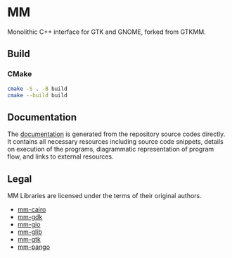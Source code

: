 # MM

Monolithic C++ interface for GTK and GNOME, forked from GTKMM.

## Build

### CMake

```bash
cmake -S . -B build
cmake --build build
```

## Documentation
The [documentation]() is generated from the repository source codes directly. It contains all necessary resources including source code snippets, details on execution of the programs, diagrammatic representation of program flow, and links to external resources.

## Legal
MM Libraries are licensed under the terms of their original authors.

* [mm-cairo](mm/cairo/LICENSE.md)
* [mm-gdk](mm/gdk/LICENSE.md)
* [mm-gio](mm/gio/LICENSE.md)
* [mm-glib](mm/glib/LICENSE.md)
* [mm-gtk](mm/gtk/LICENSE.md)
* [mm-pango](mm/pango/LICENSE.md)
